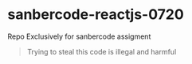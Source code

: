 # sanbercode-reactjs-0720
Repo Exclusively for sanbercode assigment
>Trying to steal this code is illegal and harmful
